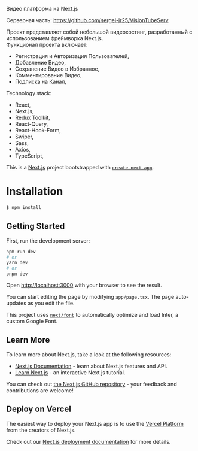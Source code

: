 
Видео платформа на Next.js

Серверная часть:  https://github.com/sergei-jr25/VisionTubeServ

Проект представляет собой небольшой видеохостинг, разработанный с использованием фреймворка Next.js.  
Функционал проекта включает: 
- Регистрация и Авторизация Пользователей,
- Добавление Видео,
- Сохранение Видео в Избранное,
- Комментирование Видео,
- Подписка на Канал,

Technology stack:
- React, 
- Next.js, 
- Redux Toolkit, 
- React-Query, 
- React-Hook-Form, 
- Swiper, 
- Sass, 
- Axios, 
- TypeScript, 


This is a [Next.js](https://nextjs.org/) project bootstrapped with [`create-next-app`](https://github.com/vercel/next.js/tree/canary/packages/create-next-app).

#  Installation
 
```bash
$ npm install
```

## Getting Started

First, run the development server:

```bash
npm run dev
# or
yarn dev
# or
pnpm dev
```

Open [http://localhost:3000](http://localhost:3000) with your browser to see the result.

You can start editing the page by modifying `app/page.tsx`. The page auto-updates as you edit the file.

This project uses [`next/font`](https://nextjs.org/docs/basic-features/font-optimization) to automatically optimize and load Inter, a custom Google Font.

## Learn More

To learn more about Next.js, take a look at the following resources:

- [Next.js Documentation](https://nextjs.org/docs) - learn about Next.js features and API.
- [Learn Next.js](https://nextjs.org/learn) - an interactive Next.js tutorial.

You can check out [the Next.js GitHub repository](https://github.com/vercel/next.js/) - your feedback and contributions are welcome!

## Deploy on Vercel

The easiest way to deploy your Next.js app is to use the [Vercel Platform](https://vercel.com/new?utm_medium=default-template&filter=next.js&utm_source=create-next-app&utm_campaign=create-next-app-readme) from the creators of Next.js.

Check out our [Next.js deployment documentation](https://nextjs.org/docs/deployment) for more details.

